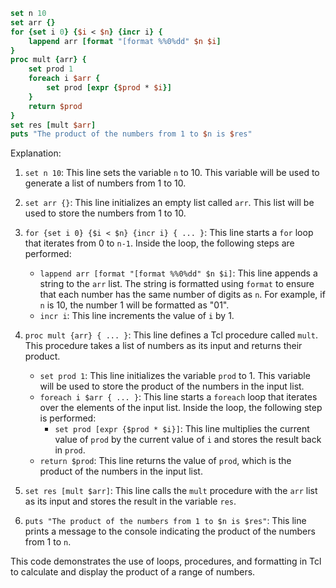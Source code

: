 ```tcl
set n 10
set arr {}
for {set i 0} {$i < $n} {incr i} {
    lappend arr [format "[format %%0%dd" $n $i]
}
proc mult {arr} {
    set prod 1
    foreach i $arr {
        set prod [expr {$prod * $i}]
    }
    return $prod
}
set res [mult $arr]
puts "The product of the numbers from 1 to $n is $res"
```

Explanation:

1. `set n 10`: This line sets the variable `n` to 10. This variable will be used to generate a list of numbers from 1 to 10.

2. `set arr {}`: This line initializes an empty list called `arr`. This list will be used to store the numbers from 1 to 10.

3. `for {set i 0} {$i < $n} {incr i} { ... }`: This line starts a `for` loop that iterates from 0 to `n-1`. Inside the loop, the following steps are performed:
   - `lappend arr [format "[format %%0%dd" $n $i]`: This line appends a string to the `arr` list. The string is formatted using `format` to ensure that each number has the same number of digits as `n`. For example, if `n` is 10, the number 1 will be formatted as "01".
   - `incr i`: This line increments the value of `i` by 1.

4. `proc mult {arr} { ... }`: This line defines a Tcl procedure called `mult`. This procedure takes a list of numbers as its input and returns their product.
   - `set prod 1`: This line initializes the variable `prod` to 1. This variable will be used to store the product of the numbers in the input list.
   - `foreach i $arr { ... }`: This line starts a `foreach` loop that iterates over the elements of the input list. Inside the loop, the following step is performed:
     - `set prod [expr {$prod * $i}]`: This line multiplies the current value of `prod` by the current value of `i` and stores the result back in `prod`.
   - `return $prod`: This line returns the value of `prod`, which is the product of the numbers in the input list.

5. `set res [mult $arr]`: This line calls the `mult` procedure with the `arr` list as its input and stores the result in the variable `res`.

6. `puts "The product of the numbers from 1 to $n is $res"`: This line prints a message to the console indicating the product of the numbers from 1 to `n`.

This code demonstrates the use of loops, procedures, and formatting in Tcl to calculate and display the product of a range of numbers.